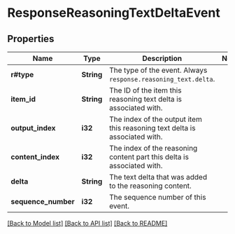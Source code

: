 # ResponseReasoningTextDeltaEvent

## Properties

Name | Type | Description | Notes
------------ | ------------- | ------------- | -------------
**r#type** | **String** | The type of the event. Always `response.reasoning_text.delta`.  | 
**item_id** | **String** | The ID of the item this reasoning text delta is associated with.  | 
**output_index** | **i32** | The index of the output item this reasoning text delta is associated with.  | 
**content_index** | **i32** | The index of the reasoning content part this delta is associated with.  | 
**delta** | **String** | The text delta that was added to the reasoning content.  | 
**sequence_number** | **i32** | The sequence number of this event.  | 

[[Back to Model list]](../README.md#documentation-for-models) [[Back to API list]](../README.md#documentation-for-api-endpoints) [[Back to README]](../README.md)


